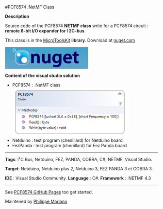 #PCF8574 .NetMF Class

<strong>Description</strong>

Source code of the PCF8574 <strong>NETMF class</strong> write for a PCF8574 circuit : <strong>remote 8-bit I/O expander for I 2C-bus</strong>. 

This class is in the <a href="https://www.nuget.org/packages/WEBGE.Microtoolskit/" target="_blank">MicroToolsKit</a> <strong>library</strong>. Download at <a href="https://www.nuget.org" target="_blank">nuget.com</a>

<img src="img/nuget.JPG" align="center" />

<strong>Content of the visual studio solution</strong>
<ul>
<li>PCF8574 : .NetMF class</li>
<img src="img/pcf8574.png" />
<li>Netduino : test program (chenillard) for Netduino board</li>
<li>FezPanda : test program (chenillard) for Fez Panda board</li>
</ul>

<hr>
<strong>Tags</strong>: I²C Bus, Netduino, FEZ, PANDA, COBRA, C#, NETMF, Visual Studio.

<strong>Target</strong>: Netduino, Netduino plus 2, Netduino 3, FEZ PANDA 3 et COBRA 3.

<strong>IDE</strong> : Visual Studio Community.
<strong>Language</strong> : C#.
<strong>Framework</strong> : .NETMF 4.3

<hr>
See <a href="http://webge.github.io/PCF8574/" target="_blank">PCF8574 GitHub Pages</a> too get started.

Maintened by <a href="mailto:philippemariano@gmail.com">Philippe Mariano</a>
